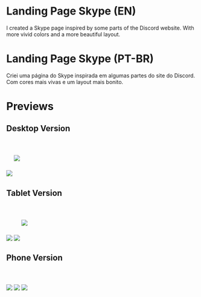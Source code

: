 # Landing Page Skype (EN)


I created a Skype page inspired by some parts of the Discord website.
With more vivid colors and a more beautiful layout.

# Landing Page Skype (PT-BR)

Criei uma página do Skype inspirada em algumas partes do site do Discord. Com cores mais vivas e um layout mais bonito.


# Previews

## Desktop Version

<img src="./.github/previews/desktop2.png" style="margin: 40px 0 0 0;"/>

<img src="./.github/previews/desktop.png" style="margin: 40px 0;"/>

## Tablet Version

<img src="./.github/previews/tablet.png" style="background-size: 100% 100%;margin: 40px 0 0 0;"/>

<img src="./.github/previews/tablet2.png" style="background-size: 100% 100%;margin: 40px 0 0 0;"/>

<img src="./.github/previews/tablet3.png" style="margin: 40px 0;"/>

## Phone Version

<img src="./.github/previews/phone.png" style="background-size: 100% 100%;margin: 40px 0 0 0;"/>

<img src="./.github/previews/phone2.png" style="background-size: 100% 100%;margin: 40px 0 0 0;"/>

<img src="./.github/previews/phone3.png" style="margin: 40px 0 0 0;"/>


